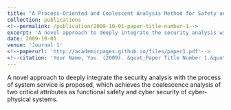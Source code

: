```yaml
---
title: "A Process-Oriented and Coalescent Analysis Method for Safety and Security in Railway Systems"
collection: publications
<!--permalink: /publication/2009-10-01-paper-title-number-1-->
excerpt: 'A novel approach to deeply integrate the security analysis with the process of system service is proposed, which achieves the coalescence analysis of two critical attributes as functional safety and cyber security of cyber-physical systems.'
date: 2009-10-01
venue: 'Journal 1'
<!--paperurl: 'http://academicpages.github.io/files/paper1.pdf'-->
<!--citation: 'Your Name, You. (2009). &quot;Paper Title Number 1.&quot; <i>Journal 1</i>. 1(1).'-->
---
```

A novel approach to deeply integrate the security analysis with the process of system service is proposed, which achieves the coalescence analysis of two critical attributes as functional safety and cyber security of cyber-physical systems.

<!--[Download paper here](http://academicpages.github.io/files/paper1.pdf)-->

<!--Recommended citation: Your Name, You. (2009). "Paper Title Number 1." <i>Journal 1</i>. 1(1).-->
